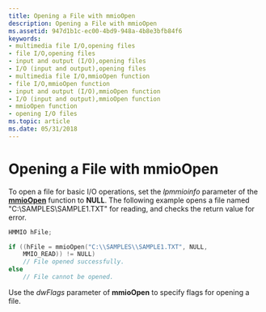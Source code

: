 ```yaml
---
title: Opening a File with mmioOpen
description: Opening a File with mmioOpen
ms.assetid: 947d1b1c-ec00-4bd9-948a-4b8e3bfb84f6
keywords:
- multimedia file I/O,opening files
- file I/O,opening files
- input and output (I/O),opening files
- I/O (input and output),opening files
- multimedia file I/O,mmioOpen function
- file I/O,mmioOpen function
- input and output (I/O),mmioOpen function
- I/O (input and output),mmioOpen function
- mmioOpen function
- opening I/O files
ms.topic: article
ms.date: 05/31/2018
---
```


# Opening a File with mmioOpen

To open a file for basic I/O operations, set the *lpmmioinfo* parameter of the [**mmioOpen**](/windows/win32/api/mmiscapi/nf-mmiscapi-mmioopen) function to **NULL**. The following example opens a file named "C:\\SAMPLES\\SAMPLE1.TXT" for reading, and checks the return value for error.


```C++
HMMIO hFile; 

if ((hFile = mmioOpen("C:\\SAMPLES\\SAMPLE1.TXT", NULL, 
    MMIO_READ)) != NULL) 
    // File opened successfully. 
else 
    // File cannot be opened. 
```



Use the *dwFlags* parameter of **mmioOpen** to specify flags for opening a file.

 

 